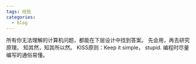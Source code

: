 ```yaml
---
tags: 经验
categories:
  - blog
---
```




所有你无法理解的计算机问题，都能在下层设计中找到答案。
先会用，再去研究原理。
知其然，知其所以然。
KISS原则：Keep it simple， stupid. 编程时尽量编写的通俗易懂。